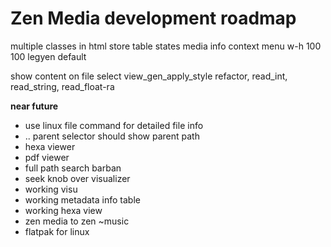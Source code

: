 # Zen Media development roadmap

multiple classes in html
store table states
media info
context menu
w-h 100 100 legyen default

show content on file select
view_gen_apply_style refactor, read_int, read_string, read_float-ra


**near future**

- use linux file command for detailed file info
- .. parent selector should show parent path
- hexa viewer
- pdf viewer
- full path search barban
- seek knob over visualizer
- working visu
- working metadata info table
- working hexa view
- zen media to zen ~music
- flatpak for linux